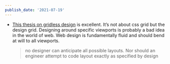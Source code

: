 ```yaml
---
publish_date: '2021-07-19'
---
```


- [This thesis on gridless design](https://gridless.design/) is excellent. It’s not about css grid but the design grid. Designing around specific viewports is probably a bad idea in the world of web. Web design is fundamentally fluid and should bend at will to all viewports.
  > no designer can anticipate all possible layouts. Nor should an engineer attempt to code layout exactly as specified by design
